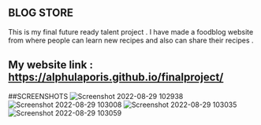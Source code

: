 ## BLOG STORE 
This is my final future ready talent project . I have made a foodblog website from where people can learn new recipes and also can share their recipes .
## My website link : https://alphulaporis.github.io/finalproject/
##SCREENSHOTS
![Screenshot 2022-08-29 102938](https://user-images.githubusercontent.com/96695200/187126457-1d9fc0a9-118d-468f-bef5-1b69be884e16.png)
![Screenshot 2022-08-29 103008](https://user-images.githubusercontent.com/96695200/187126467-de2b21d6-cf55-41c5-9c75-f8bfd34c1862.png)
![Screenshot 2022-08-29 103035](https://user-images.githubusercontent.com/96695200/187126474-d928fa37-547f-43d9-84d0-f53760e0ddce.png)
![Screenshot 2022-08-29 103059](https://user-images.githubusercontent.com/96695200/187126483-34262012-1103-410e-b73c-1baf5480a730.png)
